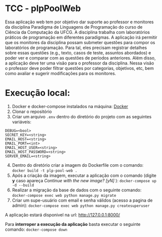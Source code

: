 # TCC - plpPoolWeb

Essa aplicação web tem por objetivo dar suporte ao professor e monitores da disciplina Paradigma de Linguagens de Programação do curso de Ciência da Computação da UFCG. A disciplina trabalha com laboratórios práticos de programação em diferentes paradigmas. A aplicação irá permitir que os monitores da disciplina possam submeter questões para compor os laboratórios de programação. Para tal, eles precisam registrar detalhes sobre essas questões (e.g., texto, casos de teste, assuntos abordados) e poder ver e comparar com as questões de períodos anteriores. Além disso, a aplicação deve ter uma visão para o professor da disciplina. Nessa visão o professor deve poder filtrar questões por categorias, objetivos, etc, bem como avaliar e sugerir modificações para os monitores.

# Execução local:


1. Docker e docker-compose instalados na máquina: [Docker](https://www.docker.com/products/docker-desktop/)
2. Clonar o repositório
3. Criar um arquivo `.env` dentro do diretório do projeto com as seguintes variáveis:
```
DEBUG=<bool>
SECRET_KEY=<string>
EMAIL_HOST=<string>
EMAIL_PORT=<int>
EMAIL_HOST_USER=<string>
EMAIL_HOST_PASSWORD=<string>
SERVER_EMAIL=<string>
```
4. Dentro do diretório criar a imagem do Dockerfile com o comando: `docker build -t plp-pool-web .`
5. Após a criação da imagem, executar a aplicação com o comando (digite **y** caso apareça *Continue with the new image? [yN]* ): `docker-compose up -d --build`
6. Realizar a migração da base de dados com o seguinte comando: `docker-compose exec web python manage.py migrate`
7. Criar um supe-usuário com email e senha válidos (acesso a pagina de admin): `docker-compose exec web python manage.py createsuperuser`

A aplicação estará disponivel na url: http://127.0.0.1:8000/

Para **interroper a execução da aplicação** basta executar o seguinte comando: `docker-compose down`
